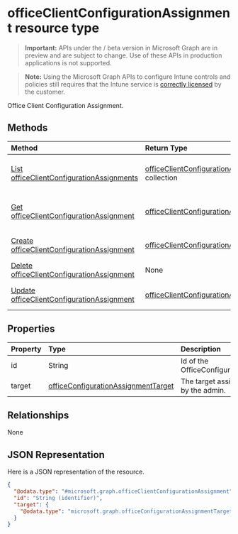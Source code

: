 ﻿# officeClientConfigurationAssignment resource type

> **Important:** APIs under the / beta version in Microsoft Graph are in preview and are subject to change. Use of these APIs in production applications is not supported.

> **Note:** Using the Microsoft Graph APIs to configure Intune controls and policies still requires that the Intune service is [correctly licensed](https://go.microsoft.com/fwlink/?linkid=839381) by the customer.

Office Client Configuration Assignment.
## Methods
|Method|Return Type|Description|
|:---|:---|:---|
|[List officeClientConfigurationAssignments](../api/intune_cirrus_officeclientconfigurationassignment_list.md)|[officeClientConfigurationAssignment](../resources/intune_cirrus_officeclientconfigurationassignment.md) collection|List properties and relationships of the [officeClientConfigurationAssignment](../resources/intune_cirrus_officeclientconfigurationassignment.md) objects.|
|[Get officeClientConfigurationAssignment](../api/intune_cirrus_officeclientconfigurationassignment_get.md)|[officeClientConfigurationAssignment](../resources/intune_cirrus_officeclientconfigurationassignment.md)|Read properties and relationships of the [officeClientConfigurationAssignment](../resources/intune_cirrus_officeclientconfigurationassignment.md) object.|
|[Create officeClientConfigurationAssignment](../api/intune_cirrus_officeclientconfigurationassignment_create.md)|[officeClientConfigurationAssignment](../resources/intune_cirrus_officeclientconfigurationassignment.md)|Create a new [officeClientConfigurationAssignment](../resources/intune_cirrus_officeclientconfigurationassignment.md) object.|
|[Delete officeClientConfigurationAssignment](../api/intune_cirrus_officeclientconfigurationassignment_delete.md)|None|Deletes a [officeClientConfigurationAssignment](../resources/intune_cirrus_officeclientconfigurationassignment.md).|
|[Update officeClientConfigurationAssignment](../api/intune_cirrus_officeclientconfigurationassignment_update.md)|[officeClientConfigurationAssignment](../resources/intune_cirrus_officeclientconfigurationassignment.md)|Update the properties of a [officeClientConfigurationAssignment](../resources/intune_cirrus_officeclientconfigurationassignment.md) object.|

## Properties
|Property|Type|Description|
|:---|:---|:---|
|id|String|Id of the OfficeConfigurationAssignment.|
|target|[officeConfigurationAssignmentTarget](../resources/intune_cirrus_officeconfigurationassignmenttarget.md)|The target assignment defined by the admin.|

## Relationships
None
## JSON Representation
Here is a JSON representation of the resource.
<!-- {
  "blockType": "resource",
  "keyProperty": "id",
  "@odata.type": "microsoft.graph.officeClientConfigurationAssignment"
}
-->
``` json
{
  "@odata.type": "#microsoft.graph.officeClientConfigurationAssignment",
  "id": "String (identifier)",
  "target": {
    "@odata.type": "microsoft.graph.officeConfigurationAssignmentTarget"
  }
}
```



